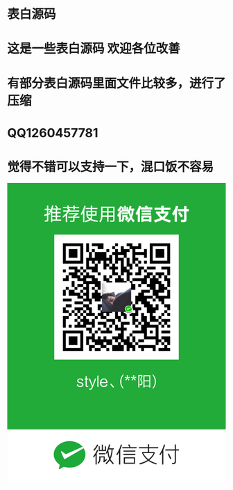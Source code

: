 # 表白源码

# 这是一些表白源码 欢迎各位改善

# 有部分表白源码里面文件比较多，进行了压缩

# QQ1260457781

# 觉得不错可以支持一下，混口饭不容易
![支持](https://github.com/style-404/biaobai/blob/master/mm_facetoface_collect_qrcode_1535685442547.png)
